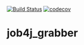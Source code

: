 [![Build Status](https://travis-ci.com/alenaborvenko/job4j_grabber.svg?branch=main)](https://travis-ci.com/alenaborvenko/job4j_grabber)
[![codecov](https://codecov.io/gh/alenaborvenko/job4j_grabber/branch/master/graph/badge.svg)](https://codecov.io/gh/alenaborvenko/job4j_grabber)
# job4j_grabber